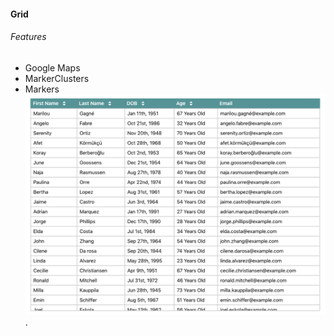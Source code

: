 #### Grid

###### Features

- Google Maps
- MarkerClusters
- Markers
  ![Grid](../../../screenshots/Grid.png?raw=true "Grid").
